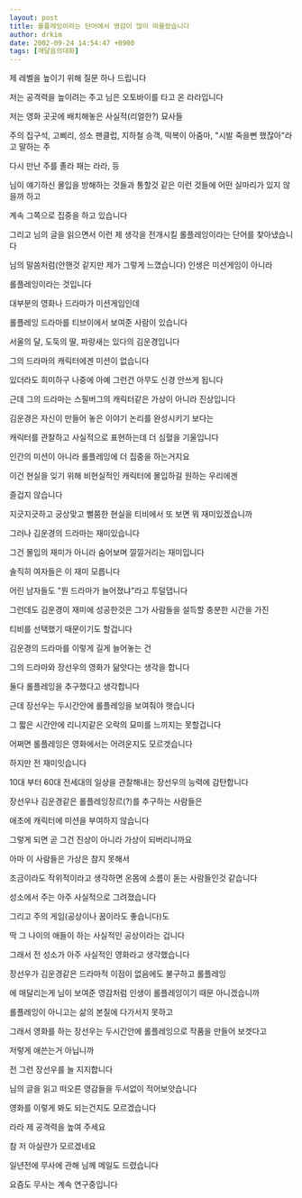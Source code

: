 ```yaml
---
layout: post
title: 롤플레잉이라는 단어에서 영감이 많이 떠올랐습니다
author: drkim
date: 2002-09-24 14:54:47 +0900
tags: [깨달음의대화]
---
```

제 레벨을 높이기 위해 질문 하나 드립니다
  
저는 공격력을 높이려는 주고 님은 오토바이를 타고 온 라라입니다
  
저는 영화 곳곳에 배치해놓은 사실적(리얼한?) 묘사들
  
주의 집구석, 고삐리, 성소 팬클럽, 지하철 승객, 떡복이 아줌마, "시발 죽을뻔 했잖아"라고 말하는 주
  
다시 만난 주를 졸라 패는 라라, 등
  
님이 얘기하신 몰입을 방해하는 것들과 통할것 같은 이런 것들에 어떤 실마리가 있지 않을까 하고
  
계속 그쪽으로 집중을 하고 있습니다
  
그리고 님의 글을 읽으면서 이런 제 생각을 전개시킬 롤플레잉이라는 단어를 찾아냈습니다
  
님의 말씀처럼(안핸것 같지만 제가 그렇게 느꼈습니다) 인생은 미션게임이 아니라
  
롤플레잉이라는 것입니다
  
대부분의 영화나 드라마가 미션게임인데
  
롤플레잉 드라마를 티브이에서 보여준 사람이 있습니다
  
서울의 달, 도둑의 딸, 파랑새는 있다의 김운경입니다
  
그의 드라마의 캐릭터에겐 미션이 없습니다
  
있더라도 희미하구 나중에 아예 그런건 아무도 신경 안쓰게 됩니다
  
근데 그의 드라마는 스필버그의 캐릭터같은 가상이 아니라 진상입니다
  
김운경은 자신이 만들어 놓은 이야기 논리를 완성시키기 보다는
  
캐릭터를 관찰하고 사실적으로 표현하는데 더 심혈을 기울입니다
  
인간의 미션이 아니라 롤플레잉에 더 집중을 하는거지요
  
이건 현실을 잊기 위해 비현실적인 캐릭터에 몰입하길 원하는 우리에겐
  
즐겁지 않습니다
  
지긋지긋하고 궁상맞고 뻘쭘한 현실을 티비에서 또 보면 뭐 재미있겠습니까
  
그러나 김운경의 드라마는 재미있습니다
  
그건 몰입의 재미가 아니라 숨어보며 낄낄거리는 재미입니다
  
솔직히 여자들은 이 재미 모릅니다
  
어린 남자들도 "뭔 드라마가 늘어졌냐"라고 투덜댑니다
  
그런데도 김운경이 재미에 성공한것은 그가 사람들을 설득할 충분한 시간을 가진
  
티비를 선택했기 때문이기도 할겁니다
  
김운경의 드라마를 이렇게 길게 늘어놓는 건
  
그의 드라마와 장선우의 영화가 닮앗다는 생각을 합니다
  
둘다 롤플레잉을 추구했다고 생각합니다
  
근데 장선우는 두시간안에 롤플레잉을 보여줘야 햇습니다
  
그 짧은 시간안에 리니지같은 오락의 묘미를 느끼지는 못할겁니다
  
어쩌면 롤플레잉은 영화에서는 어려운지도 모르겟습니다
  
하지만 전 재미잇습니다
  
10대 부터 60대 전세대의 일상을 관찰해내는 장선우의 능력에 감탄합니다
  
장선우나 김운경같은 롤플레잉장르(?)를 추구하는 사람들은
  
애초에 캐릭터에 미션을 부여하지 않습니다
  
그렇게 되면 곧 그건 진상이 아니라 가상이 되버리니까요
  
아마 이 사람들은 가상은 참지 못해서
  
조금이라도 작위적이라고 생각하면 온몸에 소름이 돋는 사람들인것 같습니다
  
성소에서 주는 아주 사실적으로 그려졌습니다
  
그리고 주의 게임(공상이나 꿈이라도 좋습니다)도
  
딱 그 나이의 애들이 하는 사실적인 공상이라는 겁니다
  
그래서 전 성소가 아주 사실적인 영화라고 생각했습니다
  
장선우가 김운경같은 드라마적 이점이 없음에도 불구하고 롤플레잉
  
에 매달리는게 님이 보여준 영감처럼 인생이 롤플레잉이기 때문 아니겠습니까
  
롤플레잉이 아니고는 삶의 본질에 다가서지 못하고
  
그래서 영화를 하는 장선우는 두시간안에 롤플레잉으로 작품을 만들어 보겟다고
  
저렇게 애쓴는거 아닙니까
  
전 그런 장선우를 늘 지지합니다
  

  
님의 글을 읽고 떠오른 영감들을 두서없이 적어보앗습니다
  
영화를 이렇게 봐도 되는건지도 모르겠습니다
  
라라 제 공격력을 높여 주세요
  

  
참 저 아실란가 모르겠네요
  
일년전에 무사에 관해 님께 메일도 드렸습니다
  
요즘도 무사는 계속 연구중입니다